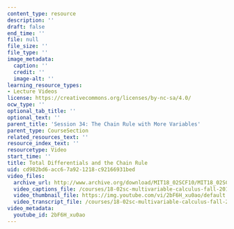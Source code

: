 ```yaml
---
content_type: resource
description: ''
draft: false
end_time: ''
file: null
file_size: ''
file_type: ''
image_metadata:
  caption: ''
  credit: ''
  image-alt: ''
learning_resource_types:
- Lecture Videos
license: https://creativecommons.org/licenses/by-nc-sa/4.0/
ocw_type: ''
optional_tab_title: ''
optional_text: ''
parent_title: 'Session 34: The Chain Rule with More Variables'
parent_type: CourseSection
related_resources_text: ''
resource_index_text: ''
resourcetype: Video
start_time: ''
title: Total Differentials and the Chain Rule
uid: cd982bd6-acc6-7a92-1218-c92166931bed
video_files:
  archive_url: http://www.archive.org/download/MIT18_02SCF10/MIT18_02SCF10Rec_25_300k.mp4
  video_captions_file: /courses/18-02sc-multivariable-calculus-fall-2010/6c5209474f6d5dcf93707d254b8ae3bd_2bF6H_xu0ao.vtt
  video_thumbnail_file: https://img.youtube.com/vi/2bF6H_xu0ao/default.jpg
  video_transcript_file: /courses/18-02sc-multivariable-calculus-fall-2010/41fb418647b78c00f20e15ac9376ead8_2bF6H_xu0ao.pdf
video_metadata:
  youtube_id: 2bF6H_xu0ao
---
```

